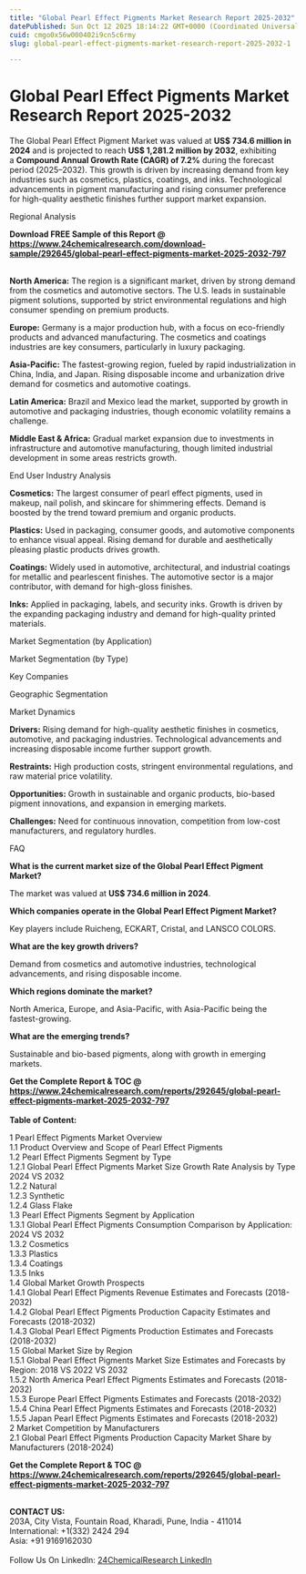 ```yaml
---
title: "Global Pearl Effect Pigments Market Research Report 2025-2032"
datePublished: Sun Oct 12 2025 18:14:22 GMT+0000 (Coordinated Universal Time)
cuid: cmgo0x56w000402i9cn5c6rmy
slug: global-pearl-effect-pigments-market-research-report-2025-2032-1

---
```


# Global Pearl Effect Pigments Market Research Report 2025-2032

<p>The Global Pearl Effect Pigment Market was valued at <strong>US$ 734.6 million in 2024</strong> and is projected to reach <strong>US$ 1,281.2 million by 2032</strong>, exhibiting a <strong>Compound Annual Growth Rate (CAGR) of 7.2%</strong> during the forecast period (2025–2032). This growth is driven by increasing demand from key industries such as cosmetics, plastics, coatings, and inks. Technological advancements in pigment manufacturing and rising consumer preference for high-quality aesthetic finishes further support market expansion.</p><p>
Regional Analysis</p><p>
</p><div><b>Download FREE Sample of this Report @ 
            <a href="https://www.24chemicalresearch.com/download-sample/292645/global-pearl-effect-pigments-market-2025-2032-797">
            https://www.24chemicalresearch.com/download-sample/292645/global-pearl-effect-pigments-market-2025-2032-797</a></b></div><br><p><strong>North America:</strong> The region is a significant market, driven by strong demand from the cosmetics and automotive sectors. The U.S. leads in sustainable pigment solutions, supported by strict environmental regulations and high consumer spending on premium products.</p><p>
</p><p><strong>Europe:</strong> Germany is a major production hub, with a focus on eco-friendly products and advanced manufacturing. The cosmetics and coatings industries are key consumers, particularly in luxury packaging.</p><p>
</p><p><strong>Asia-Pacific:</strong> The fastest-growing region, fueled by rapid industrialization in China, India, and Japan. Rising disposable income and urbanization drive demand for cosmetics and automotive coatings.</p><p>
</p><p><strong>Latin America:</strong> Brazil and Mexico lead the market, supported by growth in automotive and packaging industries, though economic volatility remains a challenge.</p><p>
</p><p><strong>Middle East &amp; Africa:</strong> Gradual market expansion due to investments in infrastructure and automotive manufacturing, though limited industrial development in some areas restricts growth.</p><p>
End User Industry Analysis</p><p>
</p><p><strong>Cosmetics:</strong> The largest consumer of pearl effect pigments, used in makeup, nail polish, and skincare for shimmering effects. Demand is boosted by the trend toward premium and organic products.</p><p>
</p><p><strong>Plastics:</strong> Used in packaging, consumer goods, and automotive components to enhance visual appeal. Rising demand for durable and aesthetically pleasing plastic products drives growth.</p><p>
</p><p><strong>Coatings:</strong> Widely used in automotive, architectural, and industrial coatings for metallic and pearlescent finishes. The automotive sector is a major contributor, with demand for high-gloss finishes.</p><p>
</p><p><strong>Inks:</strong> Applied in packaging, labels, and security inks. Growth is driven by the expanding packaging industry and demand for high-quality printed materials.</p><p>
Market Segmentation (by Application)</p><p>
</p><p>
Market Segmentation (by Type)</p><p>
</p><p>
Key Companies</p><p>
</p><p>
Geographic Segmentation</p><p>
</p><p>
Market Dynamics</p><p>
</p><p><strong>Drivers:</strong> Rising demand for high-quality aesthetic finishes in cosmetics, automotive, and packaging industries. Technological advancements and increasing disposable income further support growth.</p><p>
</p><p><strong>Restraints:</strong> High production costs, stringent environmental regulations, and raw material price volatility.</p><p>
</p><p><strong>Opportunities:</strong> Growth in sustainable and organic products, bio-based pigment innovations, and expansion in emerging markets.</p><p>
</p><p><strong>Challenges:</strong> Need for continuous innovation, competition from low-cost manufacturers, and regulatory hurdles.</p><p>
FAQ</p><p>
</p><p><strong>What is the current market size of the Global Pearl Effect Pigment Market?</strong></p><p>
The market was valued at <strong>US$ 734.6 million in 2024</strong>.</p><p>
</p><p><strong>Which companies operate in the Global Pearl Effect Pigment Market?</strong></p><p>
Key players include Ruicheng, ECKART, Cristal, and LANSCO COLORS.</p><p>
</p><p><strong>What are the key growth drivers?</strong></p><p>
Demand from cosmetics and automotive industries, technological advancements, and rising disposable income.</p><p>
</p><p><strong>Which regions dominate the market?</strong></p><p>
North America, Europe, and Asia-Pacific, with Asia-Pacific being the fastest-growing.</p><p>
</p><p><strong>What are the emerging trends?</strong></p><p>
Sustainable and bio-based pigments, along with growth in emerging markets.</p>

<div><b>Get the Complete Report & TOC @ 
            <a href="https://www.24chemicalresearch.com/reports/292645/global-pearl-effect-pigments-market-2025-2032-797">
            https://www.24chemicalresearch.com/reports/292645/global-pearl-effect-pigments-market-2025-2032-797</a></b></div><br>
            <b>Table of Content:</b><p>1 Pearl Effect Pigments Market Overview<br />
    1.1 Product Overview and Scope of Pearl Effect Pigments<br />
    1.2 Pearl Effect Pigments Segment by Type<br />
        1.2.1 Global Pearl Effect Pigments Market Size Growth Rate Analysis by Type 2024 VS 2032<br />
        1.2.2 Natural<br />
        1.2.3 Synthetic<br />
        1.2.4 Glass Flake<br />
    1.3 Pearl Effect Pigments Segment by Application<br />
        1.3.1 Global Pearl Effect Pigments Consumption Comparison by Application: 2024 VS 2032<br />
        1.3.2 Cosmetics<br />
        1.3.3 Plastics<br />
        1.3.4 Coatings<br />
        1.3.5 Inks<br />
    1.4 Global Market Growth Prospects<br />
        1.4.1 Global Pearl Effect Pigments Revenue Estimates and Forecasts (2018-2032)<br />
        1.4.2 Global Pearl Effect Pigments Production Capacity Estimates and Forecasts (2018-2032)<br />
        1.4.3 Global Pearl Effect Pigments Production Estimates and Forecasts (2018-2032)<br />
    1.5 Global Market Size by Region<br />
        1.5.1 Global Pearl Effect Pigments Market Size Estimates and Forecasts by Region: 2018 VS 2022 VS 2032<br />
        1.5.2 North America Pearl Effect Pigments Estimates and Forecasts (2018-2032)<br />
        1.5.3 Europe Pearl Effect Pigments Estimates and Forecasts (2018-2032)<br />
        1.5.4 China Pearl Effect Pigments Estimates and Forecasts (2018-2032)<br />
        1.5.5 Japan Pearl Effect Pigments Estimates and Forecasts (2018-2032)<br />
2 Market Competition by Manufacturers<br />
    2.1 Global Pearl Effect Pigments Production Capacity Market Share by Manufacturers (2018-2024)<br />
  </p>

<div><b>Get the Complete Report & TOC @ 
            <a href="https://www.24chemicalresearch.com/reports/292645/global-pearl-effect-pigments-market-2025-2032-797">
            https://www.24chemicalresearch.com/reports/292645/global-pearl-effect-pigments-market-2025-2032-797</a></b></div><br>

<b>CONTACT US:</b><br>
            203A, City Vista, Fountain Road, Kharadi, Pune, India - 411014<br>
            International: +1(332) 2424 294<br>
            Asia: +91 9169162030 <br><br>
            Follow Us On LinkedIn: <a href="https://www.linkedin.com/company/24chemicalresearch/">24ChemicalResearch LinkedIn</a>